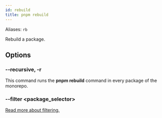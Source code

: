 ```yaml
---
id: rebuild
title: pnpm rebuild
---
```


Aliases: `rb`

Rebuild a package.

## Options

### --recursive, -r

This command runs the **pnpm rebuild** command in every package of the monorepo.

### --filter \<package_selector\>

[Read more about filtering.](../filtering.md)
